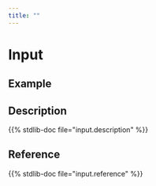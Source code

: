 ```yaml
---
title: ""
---
```


# Input

## Example

<std-input value="hi"></std-input>

## Description

{{% stdlib-doc file="input.description" %}}

## Reference

{{% stdlib-doc file="input.reference" %}}
